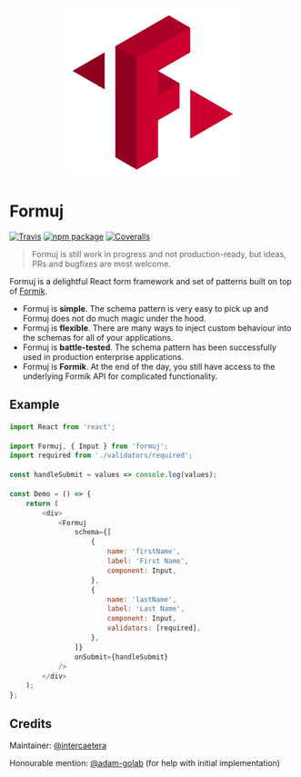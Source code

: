 <p align="center">
	<img width="300" height="300" src="https://github.com/intercaetera/formuj/blob/master/formuj-logo.svg">
</p>

# Formuj

[![Travis][build-badge]][build]
[![npm package][npm-badge]][npm]
[![Coveralls][coveralls-badge]][coveralls]

> Formuj is still work in progress and not production-ready, but ideas, PRs and bugfixes are most welcome.

Formuj is a delightful React form framework and set of patterns built on top of [Formik](https://github.com/jaredpalmer/formik).

- Formuj is **simple**. The schema pattern is very easy to pick up and Formuj does not do much magic under the hood.
- Formuj is **flexible**. There are many ways to inject custom behaviour into the schemas for all of your applications.
- Formuj is **battle-tested**. The schema pattern has been successfully used in production enterprise applications.
- Formuj is **Formik**. At the end of the day, you still have access to the underlying Formik API for complicated functionality.

## Example

```js
import React from 'react';

import Formuj, { Input } from 'formuj';
import required from './validators/required';

const handleSubmit = values => console.log(values);

const Demo = () => {
	return (
		<div>
			<Formuj
				schema={[
					{
						name: 'firstName',
						label: 'First Name',
						component: Input,
					},
					{
						name: 'lastName',
						label: 'Last Name',
						component: Input,
						validators: [required],
					},
				]}
				onSubmit={handleSubmit}
			/>
		</div>
	);
};
```

## Credits

Maintainer: [@intercaetera](https://intercaetera.com)

Honourable mention: [@adam-golab](https://github.com/adam-golab) (for help with initial implementation)

[build-badge]: https://img.shields.io/travis/intercaetera/formuj/master.png?style=flat-square
[build]: https://travis-ci.org/intercaetera/formuj

[npm-badge]: https://img.shields.io/npm/v/npm-package.png?style=flat-square
[npm]: https://www.npmjs.org/package/formuj

[coveralls-badge]: https://img.shields.io/coveralls/intercaetera/formuj/master.png?style=flat-square
[coveralls]: https://coveralls.io/github/intercaetera/formuj
